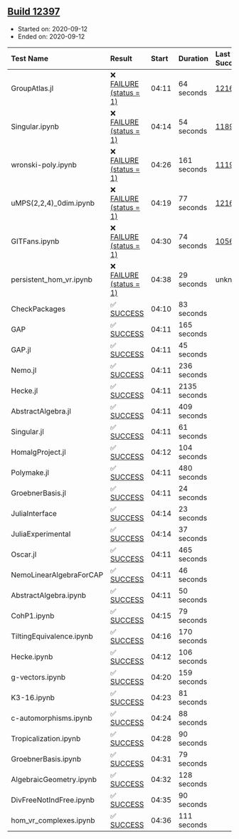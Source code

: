 ## [Build 12397](https://oscarci.mathematik.uni-kl.de/job/oscar/12397/)

* Started on: 2020-09-12
* Ended on: 2020-09-12

| Test Name    | Result | Start | Duration | Last Success | First Failure |
|:-------------|:-------|:------|:---------|:-------------|:--------------|
| GroupAtlas.jl | ❌ [FAILURE (status = 1)](https://oscarci.mathematik.uni-kl.de/job/oscar/12397/artifact/logs/build-12397/GroupAtlas.jl.log) | 04:11 | 64 seconds | [12167](https://oscarci.mathematik.uni-kl.de/job/oscar/12167/) | [12168](https://oscarci.mathematik.uni-kl.de/job/oscar/12168/) |
| Singular.ipynb | ❌ [FAILURE (status = 1)](https://oscarci.mathematik.uni-kl.de/job/oscar/12397/artifact/logs/build-12397/Singular.ipynb.log) | 04:14 | 54 seconds | [11893](https://oscarci.mathematik.uni-kl.de/job/oscar/11893/) | [11894](https://oscarci.mathematik.uni-kl.de/job/oscar/11894/) |
| wronski-poly.ipynb | ❌ [FAILURE (status = 1)](https://oscarci.mathematik.uni-kl.de/job/oscar/12397/artifact/logs/build-12397/wronski-poly.ipynb.log) | 04:26 | 161 seconds | [11192](https://oscarci.mathematik.uni-kl.de/job/oscar/11192/) | [11193](https://oscarci.mathematik.uni-kl.de/job/oscar/11193/) |
| uMPS(2,2,4)_0dim.ipynb | ❌ [FAILURE (status = 1)](https://oscarci.mathematik.uni-kl.de/job/oscar/12397/artifact/logs/build-12397/uMPS-2-2-4-_0dim.ipynb.log) | 04:19 | 77 seconds | [12167](https://oscarci.mathematik.uni-kl.de/job/oscar/12167/) | [12168](https://oscarci.mathematik.uni-kl.de/job/oscar/12168/) |
| GITFans.ipynb | ❌ [FAILURE (status = 1)](https://oscarci.mathematik.uni-kl.de/job/oscar/12397/artifact/logs/build-12397/GITFans.ipynb.log) | 04:30 | 74 seconds | [10566](https://oscarci.mathematik.uni-kl.de/job/oscar/10566/) | [10567](https://oscarci.mathematik.uni-kl.de/job/oscar/10567/) |
| persistent_hom_vr.ipynb | ❌ [FAILURE (status = 1)](https://oscarci.mathematik.uni-kl.de/job/oscar/12397/artifact/logs/build-12397/persistent_hom_vr.ipynb.log) | 04:38 | 29 seconds | unknown | unknown |
| CheckPackages | ✅ [SUCCESS](https://oscarci.mathematik.uni-kl.de/job/oscar/12397/artifact/logs/build-12397/CheckPackages.log) | 04:10 | 83 seconds |  |  |
| GAP | ✅ [SUCCESS](https://oscarci.mathematik.uni-kl.de/job/oscar/12397/artifact/logs/build-12397/GAP.log) | 04:11 | 165 seconds |  |  |
| GAP.jl | ✅ [SUCCESS](https://oscarci.mathematik.uni-kl.de/job/oscar/12397/artifact/logs/build-12397/GAP.jl.log) | 04:11 | 45 seconds |  |  |
| Nemo.jl | ✅ [SUCCESS](https://oscarci.mathematik.uni-kl.de/job/oscar/12397/artifact/logs/build-12397/Nemo.jl.log) | 04:11 | 236 seconds |  |  |
| Hecke.jl | ✅ [SUCCESS](https://oscarci.mathematik.uni-kl.de/job/oscar/12397/artifact/logs/build-12397/Hecke.jl.log) | 04:11 | 2135 seconds |  |  |
| AbstractAlgebra.jl | ✅ [SUCCESS](https://oscarci.mathematik.uni-kl.de/job/oscar/12397/artifact/logs/build-12397/AbstractAlgebra.jl.log) | 04:11 | 409 seconds |  |  |
| Singular.jl | ✅ [SUCCESS](https://oscarci.mathematik.uni-kl.de/job/oscar/12397/artifact/logs/build-12397/Singular.jl.log) | 04:11 | 61 seconds |  |  |
| HomalgProject.jl | ✅ [SUCCESS](https://oscarci.mathematik.uni-kl.de/job/oscar/12397/artifact/logs/build-12397/HomalgProject.jl.log) | 04:12 | 104 seconds |  |  |
| Polymake.jl | ✅ [SUCCESS](https://oscarci.mathematik.uni-kl.de/job/oscar/12397/artifact/logs/build-12397/Polymake.jl.log) | 04:11 | 480 seconds |  |  |
| GroebnerBasis.jl | ✅ [SUCCESS](https://oscarci.mathematik.uni-kl.de/job/oscar/12397/artifact/logs/build-12397/GroebnerBasis.jl.log) | 04:11 | 24 seconds |  |  |
| JuliaInterface | ✅ [SUCCESS](https://oscarci.mathematik.uni-kl.de/job/oscar/12397/artifact/logs/build-12397/JuliaInterface.log) | 04:14 | 23 seconds |  |  |
| JuliaExperimental | ✅ [SUCCESS](https://oscarci.mathematik.uni-kl.de/job/oscar/12397/artifact/logs/build-12397/JuliaExperimental.log) | 04:14 | 37 seconds |  |  |
| Oscar.jl | ✅ [SUCCESS](https://oscarci.mathematik.uni-kl.de/job/oscar/12397/artifact/logs/build-12397/Oscar.jl.log) | 04:11 | 465 seconds |  |  |
| NemoLinearAlgebraForCAP | ✅ [SUCCESS](https://oscarci.mathematik.uni-kl.de/job/oscar/12397/artifact/logs/build-12397/NemoLinearAlgebraForCAP.log) | 04:11 | 46 seconds |  |  |
| AbstractAlgebra.ipynb | ✅ [SUCCESS](https://oscarci.mathematik.uni-kl.de/job/oscar/12397/artifact/logs/build-12397/AbstractAlgebra.ipynb.log) | 04:11 | 50 seconds |  |  |
| CohP1.ipynb | ✅ [SUCCESS](https://oscarci.mathematik.uni-kl.de/job/oscar/12397/artifact/logs/build-12397/CohP1.ipynb.log) | 04:15 | 79 seconds |  |  |
| TiltingEquivalence.ipynb | ✅ [SUCCESS](https://oscarci.mathematik.uni-kl.de/job/oscar/12397/artifact/logs/build-12397/TiltingEquivalence.ipynb.log) | 04:16 | 170 seconds |  |  |
| Hecke.ipynb | ✅ [SUCCESS](https://oscarci.mathematik.uni-kl.de/job/oscar/12397/artifact/logs/build-12397/Hecke.ipynb.log) | 04:12 | 106 seconds |  |  |
| g-vectors.ipynb | ✅ [SUCCESS](https://oscarci.mathematik.uni-kl.de/job/oscar/12397/artifact/logs/build-12397/g-vectors.ipynb.log) | 04:20 | 159 seconds |  |  |
| K3-16.ipynb | ✅ [SUCCESS](https://oscarci.mathematik.uni-kl.de/job/oscar/12397/artifact/logs/build-12397/K3-16.ipynb.log) | 04:23 | 81 seconds |  |  |
| c-automorphisms.ipynb | ✅ [SUCCESS](https://oscarci.mathematik.uni-kl.de/job/oscar/12397/artifact/logs/build-12397/c-automorphisms.ipynb.log) | 04:24 | 88 seconds |  |  |
| Tropicalization.ipynb | ✅ [SUCCESS](https://oscarci.mathematik.uni-kl.de/job/oscar/12397/artifact/logs/build-12397/Tropicalization.ipynb.log) | 04:28 | 90 seconds |  |  |
| GroebnerBasis.ipynb | ✅ [SUCCESS](https://oscarci.mathematik.uni-kl.de/job/oscar/12397/artifact/logs/build-12397/GroebnerBasis.ipynb.log) | 04:31 | 79 seconds |  |  |
| AlgebraicGeometry.ipynb | ✅ [SUCCESS](https://oscarci.mathematik.uni-kl.de/job/oscar/12397/artifact/logs/build-12397/AlgebraicGeometry.ipynb.log) | 04:32 | 128 seconds |  |  |
| DivFreeNotIndFree.ipynb | ✅ [SUCCESS](https://oscarci.mathematik.uni-kl.de/job/oscar/12397/artifact/logs/build-12397/DivFreeNotIndFree.ipynb.log) | 04:35 | 90 seconds |  |  |
| hom_vr_complexes.ipynb | ✅ [SUCCESS](https://oscarci.mathematik.uni-kl.de/job/oscar/12397/artifact/logs/build-12397/hom_vr_complexes.ipynb.log) | 04:36 | 111 seconds |  |  |
